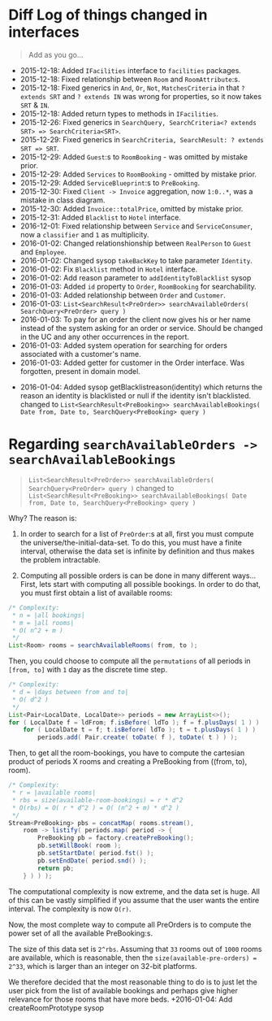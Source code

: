 # Diff Log of things changed in interfaces

> Add as you go...
+ 2015-12-18: Added `IFacilities` interface to `facilities` packages.
+ 2015-12-18: Fixed relationship between `Room` and `RoomAttribute`:s.
+ 2015-12-18: Fixed generics in `And`, `Or`, `Not`, `MatchesCriteria` in that `? extends SRT` and `? extends IN` was wrong for properties, so it now takes `SRT` & `IN`.
+ 2015-12-18: Added return types to methods in `IFacilities`.
+ 2015-12-26: Fixed generics in `SearchQuery, SearchCriteria<? extends SRT> => SearchCriteria<SRT>`.
+ 2015-12-29: Fixed generics in `SearchCriteria, SearchResult: ? extends SRT => SRT`.
+ 2015-12-29: Added `Guest`:s to `RoomBooking` - was omitted by mistake prior.
+ 2015-12-29: Added `Services` to `RoomBooking` - omitted by mistake prior.
+ 2015-12-29: Added `ServiceBlueprint`:s to `PreBooking`.
+ 2015-12-30: Fixed `Client -> Invoice` aggregation, now `1:0..*`, was a mistake in class diagram.
+ 2015-12-30: Added `Invoice::totalPrice`, omitted by mistake prior.
+ 2015-12-31: Added `Blacklist` to `Hotel` interface.
+ 2016-12-01: Fixed relationship between `Service` and `ServiceConsumer`, now a `classifier` and `1` as multiplicity.
+ 2016-01-02: Changed relationshionship between `RealPerson` to `Guest` and `Employee`.
+ 2016-01-02: Changed sysop `takeBackKey` to take parameter `Identity`.
+ 2016-01-02: Fix `Blacklist` method in `Hotel` interface.
+ 2016-01-02: Add reason parameter to `addIdentityToBlacklist` sysop
+ 2016-01-03: Added `id` property to `Order`, `RoomBooking` for searchability.
+ 2016-01-03: Added relationship between `Order` and `Customer`.
+ 2016-01-03: `List<SearchResult<PreOrder>> searchAvailableOrders( SearchQuery<PreOrder> query )`
+ 2016-01-03: To pay for an order the client now gives his or her name 
	      instead of the system asking for an order or service. Should be changed in the UC and any other occurrences in the report.
+ 2016-01-03: Added system operation for searching for orders associated with a customer's name.
+ 2016-01-03: Added getter for customer in the Order interface. Was forgotten, present in domain model.


- 2016-01-04: Added sysop getBlacklistreason(identity) which returns the reason an identity is blacklisted or null if the identity isn't blacklisted. 
			  changed to `List<SearchResult<PreBooking>> searchAvailableBookings( Date from, Date to, SearchQuery<PreBooking> query )`

# Regarding `searchAvailableOrders -> searchAvailableBookings`
> `List<SearchResult<PreOrder>> searchAvailableOrders( SearchQuery<PreOrder> query )`
> changed to `List<SearchResult<PreBooking>> searchAvailableBookings( Date from, Date to, SearchQuery<PreBooking> query )`

Why? The reason is:

1. In order to search for a list of `PreOrder`:s at all, first you must compute the universe/the-initial-data-set.
To do this, you must have a finite interval, otherwise the data set is infinite by definition and thus makes the problem intractable.

2. Computing all possible orders is can be done in many different ways...
First, lets start with computing all possible bookings.
In order to do that, you must first obtain a list of available rooms:

```java
/* Complexity:
 * n = |all bookings|
 * m = |all rooms|
 * O( n^2 + m )
 */
List<Room> rooms = searchAvailableRooms( from, to );
```

Then, you could choose to compute all the `permutations` of all periods in `[from, to]`
with `1` day as the discrete time step.

```java
/* Complexity:
 * d = |days between from and to|
 * O( d^2 )
 */
List<Pair<LocalDate, LocalDate>> periods = new ArrayList<>();
for ( LocalDate f = ldFrom; f.isBefore( ldTo ); f = f.plusDays( 1 ) )
	for ( LocalDate t = f; t.isBefore( ldTo ); t = t.plusDays( 1 ) )
		periods.add( Pair.create( toDate( f ), toDate( t ) ) );

```

Then, to get all the room-bookings, you have to compute the cartesian product
of periods X rooms and creating a PreBooking from ((from, to), room).

```java
/* Complexity:
 * r = |available rooms|
 * rbs = size(available-room-bookings) = r * d^2
 * O(rbs) = O( r * d^2 ) = O( (n^2 + m) * d^2 )
 */
Stream<PreBooking> pbs = concatMap( rooms.stream(),
	room -> listify( periods.map( period -> {
		PreBooking pb = factory.createPreBooking();
		pb.setWillBook( room );
		pb.setStartDate( period.fst() );
		pb.setEndDate( period.snd() );
		return pb;
	} ) ) );
```

The computational complexity is now extreme, and the data set is huge.
All of this can be vastly simplified if you assume that the user wants the entire interval.
The complexity is now `O(r)`.

Now, the most complete way to compute all PreOrders is to compute the
power set of all the available PreBooking:s.

The size of this data set is `2^rbs`.
Assuming that `33` rooms out of `1000` rooms are available, which is reasonable,
then the `size(available-pre-orders) = 2^33`, which is larger than an integer on 32-bit platforms.

We therefore decided that the most reasonable thing to do is to just
let the user pick from the list of available bookings and
perhaps give higher relevance for those rooms that have more beds.
+2016-01-04: Add createRoomPrototype sysop
